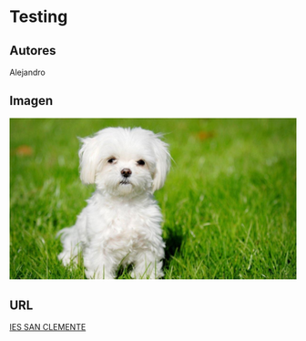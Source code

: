 # Testing

## Autores

Alejandro

## Imagen

![perro](perro.jpg)

## URL

[IES SAN CLEMENTE](www.iessanclemente.net)